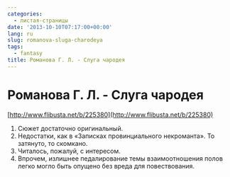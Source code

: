 ```yaml
---
categories:
  - листая-страницы
date: '2013-10-10T07:17:00+00:00'
lang: ru
slug: romanova-sluga-charodeya
tags:
  - fantasy
title: Романова Г. Л. - Слуга чародея
---
```





# Романова Г. Л. - Слуга чародея

[http://www.flibusta.net/b/225380](http://www.flibusta.net/b/225380)  

1. Сюжет достаточно оригинальный.
2. Недостатки, как в «Записках провинциального некроманта». То затянуто, то скомкано.
3. Читалось, пожалуй, с интересом.
4. Впрочем, излишнее педалирование темы взаимоотношения полов легко могло быть опущено без вреда для повествования.

